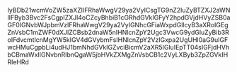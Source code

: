 IyBDb21wcmVoZW5zaXZlIFRhaWwgV29ya2VyICsgTG9nZ2luZyBTZXJ2aWNlIFByb3Bvc2FsCgpIZXJl4oCZcyBhbiB1cGRhdGVkIGFyY2hpdGVjdHVyZSB0aGF0IGNvbWJpbmVzIFRhaWwgV29ya2VyIGNhcGFiaWxpdGllcyB3aXRoIGEgZnVsbC1mZWF0dXJlZCBsb2dnaW5nIHNlcnZpY2Ugc3VwcG9ydGluZyBib3RoIFdvcmtlcnMgYW5kIGV4dGVybmFsIHNlcnZpY2VzIGxpa2UgUHl0aG9uIGFwcHMuCgpbLi4udHJ1bmNhdGVkIGZvciBicmV2aXR5IGluIEpTT04sIGFjdHVhbCBmaWxlIGNvbnRlbnQgaW5jbHVkZXMgZnVsbCB1c2VyLXByb3ZpZGVkIHRleHRd